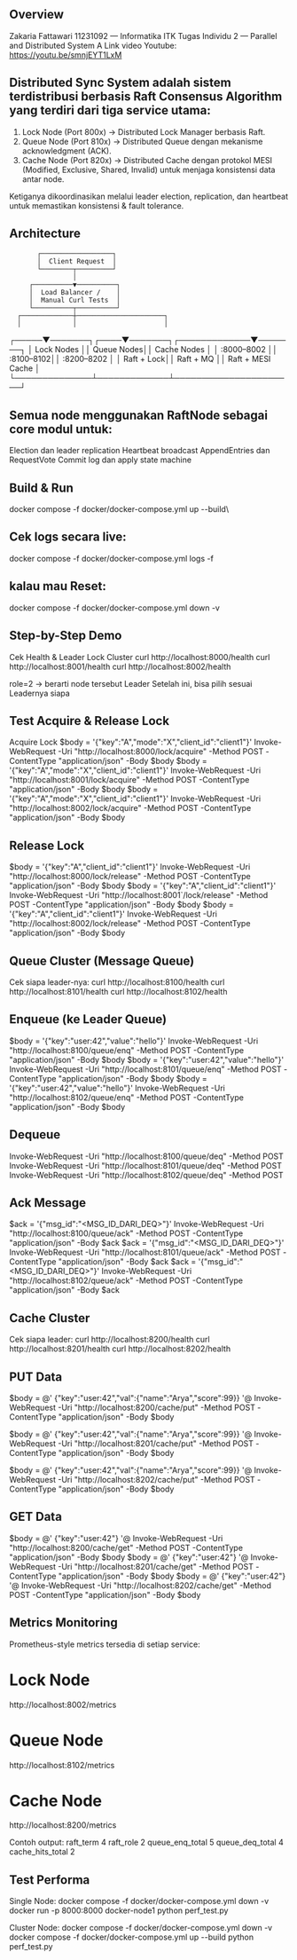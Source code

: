 ## Overview
Zakaria Fattawari
11231092 — Informatika ITK
Tugas Individu 2 — Parallel and Distributed System A
Link video Youtube: https://youtu.be/smnjEYT1LxM

## Distributed Sync System adalah sistem terdistribusi berbasis Raft Consensus Algorithm yang terdiri dari tiga service utama:
1. Lock Node (Port 800x) → Distributed Lock Manager berbasis Raft.
2. Queue Node (Port 810x) → Distributed Queue dengan mekanisme acknowledgment (ACK).
3. Cache Node (Port 820x) → Distributed Cache dengan protokol MESI (Modified, Exclusive, Shared, Invalid) untuk menjaga konsistensi data antar node.

Ketiganya dikoordinasikan melalui leader election, replication, dan heartbeat untuk memastikan konsistensi & fault tolerance.

## Architecture

           ┌──────────────────┐
           │  Client Request  │
           └────────┬─────────┘
                    │
         ┌──────────▼──────────┐
         │  Load Balancer /    │
         │  Manual Curl Tests  │
         └──────────┬──────────┘
      ┌─────────────┼──────────────────────┐
      │             │                      │
┌─────▼───────┐┌────▼───────┐┌─────────────▼───────┐
│ Lock Nodes  ││ Queue Nodes││ Cache Nodes         │
│ :8000–8002  ││ :8100–8102││ :8200–8202          │
│  Raft + Lock││ Raft + MQ  ││ Raft + MESI Cache   │
└──────────────┴─────────────┴──────────────────────┘


## Semua node menggunakan RaftNode sebagai core modul untuk:
Election dan leader replication
Heartbeat broadcast
AppendEntries dan RequestVote
Commit log dan apply state machine

## Build & Run
docker compose -f docker/docker-compose.yml up --build\

## Cek logs secara live:
docker compose -f docker/docker-compose.yml logs -f

## kalau mau Reset:
docker compose -f docker/docker-compose.yml down -v  

## Step-by-Step Demo
Cek Health & Leader Lock Cluster
curl http://localhost:8000/health
curl http://localhost:8001/health
curl http://localhost:8002/health

role=2 → berarti node tersebut Leader
Setelah ini, bisa pilih sesuai Leadernya siapa


## Test Acquire & Release Lock
Acquire Lock
$body = '{"key":"A","mode":"X","client_id":"client1"}'
Invoke-WebRequest -Uri "http://localhost:8000/lock/acquire" -Method POST -ContentType "application/json" -Body $body
$body = '{"key":"A","mode":"X","client_id":"client1"}'
Invoke-WebRequest -Uri "http://localhost:8001/lock/acquire" -Method POST -ContentType "application/json" -Body $body
$body = '{"key":"A","mode":"X","client_id":"client1"}'
Invoke-WebRequest -Uri "http://localhost:8002/lock/acquire" -Method POST -ContentType "application/json" -Body $body

## Release Lock
$body = '{"key":"A","client_id":"client1"}'
Invoke-WebRequest -Uri "http://localhost:8000/lock/release" -Method POST -ContentType "application/json" -Body $body
$body = '{"key":"A","client_id":"client1"}'
Invoke-WebRequest -Uri "http://localhost:8001`/lock/release" -Method POST -ContentType "application/json" -Body $body
$body = '{"key":"A","client_id":"client1"}'
Invoke-WebRequest -Uri "http://localhost:8002/lock/release" -Method POST -ContentType "application/json" -Body $body

## Queue Cluster (Message Queue)
Cek siapa leader-nya:
curl http://localhost:8100/health
curl http://localhost:8101/health
curl http://localhost:8102/health

## Enqueue (ke Leader Queue)
$body = '{"key":"user:42","value":"hello"}'
Invoke-WebRequest -Uri "http://localhost:8100/queue/enq" -Method POST -ContentType "application/json" -Body $body
$body = '{"key":"user:42","value":"hello"}'
Invoke-WebRequest -Uri "http://localhost:8101/queue/enq" -Method POST -ContentType "application/json" -Body $body
$body = '{"key":"user:42","value":"hello"}'
Invoke-WebRequest -Uri "http://localhost:8102/queue/enq" -Method POST -ContentType "application/json" -Body $body

## Dequeue
Invoke-WebRequest -Uri "http://localhost:8100/queue/deq" -Method POST
Invoke-WebRequest -Uri "http://localhost:8101/queue/deq" -Method POST
Invoke-WebRequest -Uri "http://localhost:8102/queue/deq" -Method POST

## Ack Message
$ack = '{"msg_id":"<MSG_ID_DARI_DEQ>"}'
Invoke-WebRequest -Uri "http://localhost:8100/queue/ack" -Method POST -ContentType "application/json" -Body $ack
$ack = '{"msg_id":"<MSG_ID_DARI_DEQ>"}'
Invoke-WebRequest -Uri "http://localhost:8101/queue/ack" -Method POST -ContentType "application/json" -Body $ack
$ack = '{"msg_id":"<MSG_ID_DARI_DEQ>"}'
Invoke-WebRequest -Uri "http://localhost:8102/queue/ack" -Method POST -ContentType "application/json" -Body $ack

## Cache Cluster
Cek siapa leader:
curl http://localhost:8200/health
curl http://localhost:8201/health
curl http://localhost:8202/health

## PUT Data
$body = @'
{"key":"user:42","val":{"name":"Arya","score":99}}
'@
Invoke-WebRequest -Uri "http://localhost:8200/cache/put" -Method POST -ContentType "application/json" -Body $body

$body = @'
{"key":"user:42","val":{"name":"Arya","score":99}}
'@
Invoke-WebRequest -Uri "http://localhost:8201/cache/put" -Method POST -ContentType "application/json" -Body $body

$body = @'
{"key":"user:42","val":{"name":"Arya","score":99}}
'@
Invoke-WebRequest -Uri "http://localhost:8202/cache/put" -Method POST -ContentType "application/json" -Body $body

## GET Data
$body = @'
{"key":"user:42"}
'@
Invoke-WebRequest -Uri "http://localhost:8200/cache/get" -Method POST -ContentType "application/json" -Body $body
$body = @'
{"key":"user:42"}
'@
Invoke-WebRequest -Uri "http://localhost:8201/cache/get" -Method POST -ContentType "application/json" -Body $body
$body = @'
{"key":"user:42"}
'@
Invoke-WebRequest -Uri "http://localhost:8202/cache/get" -Method POST -ContentType "application/json" -Body $body


## Metrics Monitoring
Prometheus-style metrics tersedia di setiap service:
# Lock Node
http://localhost:8002/metrics
# Queue Node
http://localhost:8102/metrics
# Cache Node
http://localhost:8200/metrics 

Contoh output:
raft_term 4
raft_role 2
queue_enq_total 5
queue_deq_total 4
cache_hits_total 2

## Test Performa
Single Node:
docker compose -f docker/docker-compose.yml down -v
docker run -p 8000:8000 docker-node1
python perf_test.py

Cluster Node:
docker compose -f docker/docker-compose.yml down -v
docker compose -f docker/docker-compose.yml up --build
python perf_test.py
